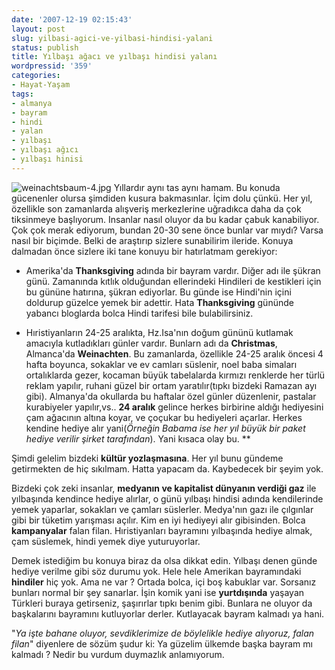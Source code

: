 ```yaml
---
date: '2007-12-19 02:15:43'
layout: post
slug: yilbasi-agici-ve-yilbasi-hindisi-yalani
status: publish
title: Yılbaşı ağacı ve yılbaşı hindisi yalanı
wordpressid: '359'
categories:
- Hayat-Yaşam
tags:
- almanya
- bayram
- hindi
- yalan
- yılbaşı
- yılbaşı ağıcı
- yılbaşı hinisi
---
```


![weinachtsbaum-4.jpg](http://arsln.org/image/weinachtsbaum-4.jpg) Yıllardır aynı tas aynı hamam. Bu konuda gücenenler olursa şimdiden kusura bakmasınlar. İçim dolu çünkü. Her yıl, özellikle son zamanlarda alışveriş merkezlerine uğradıkca daha da çok tiksinmeye başlıyorum. Insanlar nasıl oluyor da bu kadar çabuk kanabiliyor. Çok çok merak ediyorum, bundan 20-30 sene önce bunlar var mıydı? Varsa nasıl bir biçimde. Belki de araştırıp sizlere sunabilirim ileride. Konuya dalmadan önce sizlere iki tane konuyu bir hatırlatmam gerekiyor:




	
  * Amerika'da **Thanksgiving** adında bir bayram vardır. Diğer adı ile şükran günü. Zamanında kıtlık olduğundan ellerindeki Hindileri de kestikleri için bu gününe hatırına, şükran ediyorlar. Bu günde ise Hindi'nin içini doldurup güzelce yemek bir adettir. Hata **Thanksgiving** gününde yabancı bloglarda bolca Hindi tarifesi bile bulabilirsiniz.



	
  * Hıristiyanların 24-25 aralıkta, Hz.Isa'nın doğum gününü kutlamak amacıyla kutladıkları günler vardır. Bunlarn adı da **Christmas**, Almanca'da **Weinachten**. Bu zamanlarda, özellikle 24-25 aralık öncesi 4 hafta boyunca, sokaklar ve ev camları süslenir, noel baba simaları ortalıklarda gezer, kocaman büyük tabelalarda kırmızı renklerde her türlü reklam yapılır, ruhani güzel bir ortam yaratılır(tıpkı bizdeki Ramazan ayı gibi). Almanya'da okullarda bu haftalar özel günler düzenlenir, pastalar kurabiyeler yapılır,vs.. **24 aralık** gelince herkes birbirine aldığı hediyesini çam ağacının altına koyar, ve çoçukar bu hediyeleri açarlar. Herkes kendine hediye alır yani(_Örneğin Babama ise her yıl büyük bir paket hediye verilir şirket tarafından_). Yani kısaca olay bu. **





Şimdi gelelim bizdeki **kültür yozlaşmasına**. Her yıl bunu gündeme getirmekten de hiç sıkılmam. Hatta yapacam da. Kaybedecek bir şeyim yok. 

Bizdeki çok zeki insanlar, **medyanın ve kapitalist dünyanın verdiği gaz** ile yılbaşında kendince hediye alırlar, o günü yılbaşı hindisi adında kendilerinde yemek yaparlar, sokakları ve çamları süslerler. Medya'nın gazı ile çılgınlar gibi bir tüketim yarışması açılır. Kim en iyi hediyeyi alır gibisinden. Bolca **kampanyalar** falan filan. Hıristiyanları bayramını yılbaşında hediye almak, çam süslemek, hindi yemek diye yuturuyorlar. 

Demek istediğim bu konuya biraz da olsa dikkat edin. Yılbaşı denen günde hediye verilme gibi söz durumu yok. Hele hele Amerikan bayramındaki **hindiler** hiç yok. Ama ne var ? Ortada bolca, içi boş kabuklar var. Sorsanız bunları normal bir şey sanarlar. İşin komik yani ise **yurtdışında** yaşayan Türkleri buraya getirseniz, şaşırırlar tıpkı benim gibi. Bunlara ne oluyor da başkalarını bayramını kutluyorlar derler. Kutlayacak bayram kalmadı ya hani. 

"_Ya işte bahane oluyor, sevdiklerimize de böylelikle hediye alıyoruz, falan filan_" diyenlere de sözüm şudur ki: Ya güzelim ülkemde başka bayram mı kalmadı ? Nedir bu vurdum duymazlık anlamıyorum. 



